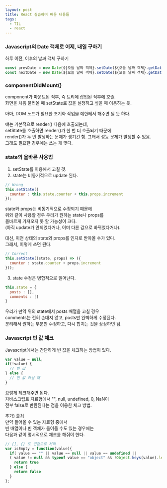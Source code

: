 ```yaml
---
layout: post
title: React 실습하며 배운 내용들
tags:
  - TIL
  - react
---
```


### Javascript의 Date 객체로 어제, 내일 구하기
하루 이전, 이후의 날짜 객체 구하기
```javascript
const prevDate = new Date(${오늘 날짜 객체}.setDate(${오늘 날짜 객체}.getDate() - 1));
const nextDate = new Date(${오늘 날짜 객체}.setDate(${오늘 날짜 객체}.getDate() + 1));
```

### componentDidMount()
component가 마운트된 직후, 즉 트리에 삽입된 직후에 호출.  
화면을 처음 불러올 때 setState로 값을 설정하고 싶을 때 이용하는 듯.  

아마, DOM 노드가 필요한 초기화 작업을 얘한테서 해주면 될 듯 하다.  

얘는 기본적으로 render() 다음에 호출되는데,  
setState를 호출하면 render()가 한 번 더 호출되기 때문에  
render()가 두 번 발생하는 문제가 생기긴 함. 그래서 성능 문제가 발생할 수 있음.  
그래도 필요한 경우에는 쓰는 게 맞다.  

### state의 올바른 사용법
1. setState를 이용해서 고칠 것.
2. state는 비동기적으로 update 된다.
```javascript
// Wrong
this.setState({
  counter : this.state.counter + this.props.increment
});
```
state와 props는 비동기적으로 수정되기 때문에  
위와 같이 사용할 경우 우리가 원하는 state나 props를  
올바르게 가져오지 못 할 가능성이 크다.  
(아직 update가 안되었다거나, 이미 다른 값으로 바뀌었다거나).  

대신, 이전 상태의 state와 props를 인자로 받아올 수가 있다.  
그래서, 이렇게 쓰면 된다.  
```javascript
// Correct
this.setState((state, props) => ({
  counter : state.counter + props.increment
}));
```

3. state 수정은 병합적으로 일어난다.
```javascript
this.state = {
  posts : [],
  comments : []
}
```
우리가 만약 위의 state에서 posts 배열을 고칠 경우  
comments는 전혀 손대지 않고, posts만 완벽하게 수정된다.  
분리해서 원하는 부분만 수정하고, 다시 합치는 것을 상상하면 됨.  

### Javascript 빈 값 체크
Javascript에서는 간단하게 빈 값을 체크하는 방법이 있다.  
```javascript
var value = null;
if(!value) {
  // 빈 값
} else {
  // 빈 값 아닐 때
}
```
요렇게 체크해주면 된다.  
자바스크립트 자료형에서 "", null, undefined, 0, NaN이  
전부 false로 반환된다는 점을 이용한 체크 방법.  

추가) [출처](https://sanghaklee.tistory.com/3)  
만약 들어올 수 있는 자료형 중에서  
빈 배열이나 빈 객체가 들어올 수도 있는 경우에는  
다음과 같이 명시적으로 체크를 해줘야 한다.  
```javascript
// [], {} 도 빈값으로 처리 
var isEmpty = function(value){ 
  if( value == "" || value == null || value == undefined || 
  ( value != null && typeof value == "object" && !Object.keys(value).length )) { 
    return true 
  } else { 
    return false 
  } 
};

```



